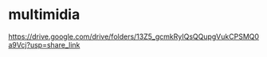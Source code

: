 # multimidia
https://drive.google.com/drive/folders/13Z5_gcmkRyIQsQQupgVukCPSMQ0a9Vcj?usp=share_link
